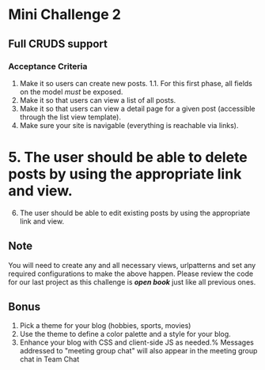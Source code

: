 # Mini Challenge 2

## Full CRUDS support

### Acceptance Criteria
1. Make it so users can create new posts.
1.1. For this first phase, all fields on the model _must_ be exposed.
2. Make it so that users can view a list of all posts.
3. Make it so that users can view a detail page for a given post (accessible through the list view template).
4. Make sure your site is navigable (everything is reachable via links).
# 5. The user should be able to delete posts by using the appropriate link and view.
6. The user should be able to edit existing posts by using the appropriate link and view.

## Note
You will need to create any and all necessary views, urlpatterns and set any required configurations to make the above happen. Please review the code for our last project as this challenge is _**open book**_ just like all previous ones.
## Bonus
1. Pick a theme for your blog (hobbies, sports, movies)
2. Use the theme to define a color palette and a style for your blog.
3. Enhance your blog with CSS and client-side JS as needed.%
Messages addressed to "meeting group chat" will also appear in the meeting group chat in Team Chat